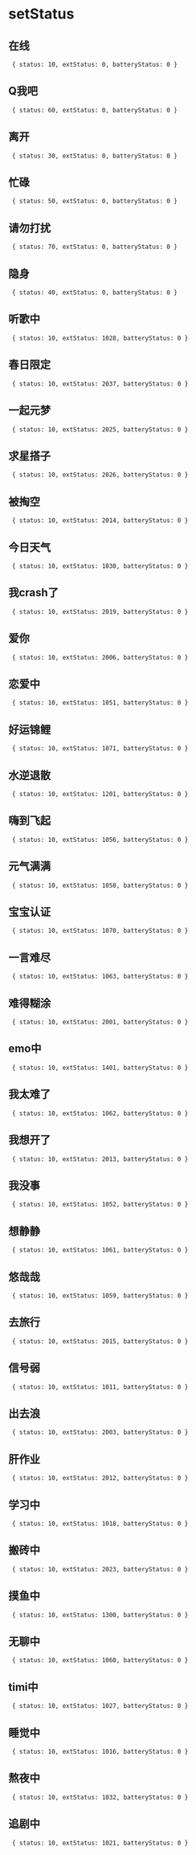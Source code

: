 # setStatus 
## 在线
```json5
 { status: 10, extStatus: 0, batteryStatus: 0 } 
``` 
## Q我吧
```json5
 { status: 60, extStatus: 0, batteryStatus: 0 } 
``` 
## 离开
```json5
 { status: 30, extStatus: 0, batteryStatus: 0 } 
``` 
## 忙碌
```json5
 { status: 50, extStatus: 0, batteryStatus: 0 } 
``` 
## 请勿打扰
```json5
 { status: 70, extStatus: 0, batteryStatus: 0 } 
``` 
## 隐身
```json5
 { status: 40, extStatus: 0, batteryStatus: 0 } 
``` 
## 听歌中
```json5
 { status: 10, extStatus: 1028, batteryStatus: 0 } 
```
## 春日限定
```json5
 { status: 10, extStatus: 2037, batteryStatus: 0 } 
```
## 一起元梦
```json5
 { status: 10, extStatus: 2025, batteryStatus: 0 } 
```
## 求星搭子
```json5
 { status: 10, extStatus: 2026, batteryStatus: 0 } 
```
## 被掏空
```json5
 { status: 10, extStatus: 2014, batteryStatus: 0 } 
```
## 今日天气
```json5
 { status: 10, extStatus: 1030, batteryStatus: 0 } 
```
## 我crash了
```json5
 { status: 10, extStatus: 2019, batteryStatus: 0 } 
```
## 爱你
```json5
 { status: 10, extStatus: 2006, batteryStatus: 0 } 
```
## 恋爱中
```json5
 { status: 10, extStatus: 1051, batteryStatus: 0 } 
```
## 好运锦鲤
```json5
 { status: 10, extStatus: 1071, batteryStatus: 0 } 
```
## 水逆退散
```json5
 { status: 10, extStatus: 1201, batteryStatus: 0 } 
```
## 嗨到飞起
```json5
 { status: 10, extStatus: 1056, batteryStatus: 0 } 
```
## 元气满满
```json5
 { status: 10, extStatus: 1058, batteryStatus: 0 } 
```
## 宝宝认证
```json5
 { status: 10, extStatus: 1070, batteryStatus: 0 } 
```
## 一言难尽
```json5
 { status: 10, extStatus: 1063, batteryStatus: 0 } 
```
## 难得糊涂
```json5
 { status: 10, extStatus: 2001, batteryStatus: 0 } 
```
## emo中
```json5
 { status: 10, extStatus: 1401, batteryStatus: 0 } 
```
## 我太难了
```json5
 { status: 10, extStatus: 1062, batteryStatus: 0 } 
```
## 我想开了
```json5
 { status: 10, extStatus: 2013, batteryStatus: 0 } 
```
## 我没事
```json5
 { status: 10, extStatus: 1052, batteryStatus: 0 } 
```
## 想静静
```json5
 { status: 10, extStatus: 1061, batteryStatus: 0 } 
```
## 悠哉哉
```json5
 { status: 10, extStatus: 1059, batteryStatus: 0 } 
```
## 去旅行
```json5
 { status: 10, extStatus: 2015, batteryStatus: 0 } 
```
## 信号弱
```json5
 { status: 10, extStatus: 1011, batteryStatus: 0 } 
```
## 出去浪
```json5
 { status: 10, extStatus: 2003, batteryStatus: 0 } 
```
## 肝作业
```json5
 { status: 10, extStatus: 2012, batteryStatus: 0 } 
```
## 学习中
```json5
 { status: 10, extStatus: 1018, batteryStatus: 0 } 
```
## 搬砖中
```json5
 { status: 10, extStatus: 2023, batteryStatus: 0 } 
```
## 摸鱼中
```json5
 { status: 10, extStatus: 1300, batteryStatus: 0 } 
```
## 无聊中
```json5
 { status: 10, extStatus: 1060, batteryStatus: 0 } 
```
## timi中
```json5
 { status: 10, extStatus: 1027, batteryStatus: 0 } 
```
## 睡觉中
```json5
 { status: 10, extStatus: 1016, batteryStatus: 0 } 
```
## 熬夜中
```json5
 { status: 10, extStatus: 1032, batteryStatus: 0 } 
```
## 追剧中
```json5
 { status: 10, extStatus: 1021, batteryStatus: 0 } 
```